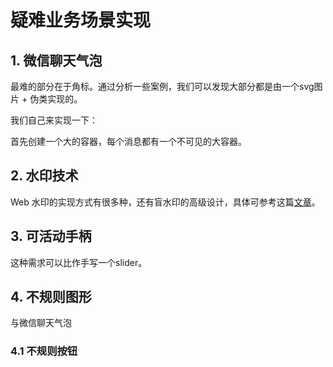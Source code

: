 # 疑难业务场景实现

## 1. 微信聊天气泡

最难的部分在于角标。通过分析一些案例，我们可以发现大部分都是由一个svg图片 + 伪类实现的。

我们自己来实现一下：

首先创建一个大的容器，每个消息都有一个不可见的大容器。

## 2. 水印技术

Web 水印的实现方式有很多种，还有盲水印的高级设计，具体可参考这篇[文章](https://mp.weixin.qq.com/s/bXpDxN2tTS9FvVQMqLGB2w)。

## 3. 可活动手柄

这种需求可以比作手写一个slider。

## 4. 不规则图形

与微信聊天气泡

### 4.1 不规则按钮